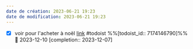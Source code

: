 ```yaml
---
date de création: 2023-06-21 19:23
date de modification: 2023-06-21 19:23
---
```

- [x] voir pour l'acheter à noël [link](https://todoist.com/showTask?id=7174146790) #todoist %%[todoist_id:: 7174146790]%% 📅 2023-12-10  [completion:: 2023-12-07]